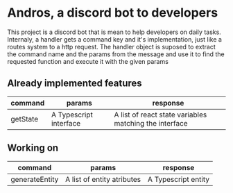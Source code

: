 # Andros, a discord bot to developers

This project is a discord bot that is mean to help developers on daily tasks. 
Internaly, a handler gets a command key and it's implementation, just like a routes system to a http request. 
The handler object is suposed to extract the command name and the params from the message and use it to find the requested function and execute it with the given params

## Already implemented features

| command | params | response |
|---------|--------|----------|
getState | A Typescript interface | A list of react state variables matching the interface 


## Working on 

 command | params | response 
|---------|--------|----------|
generateEntity | A list of entity atributes | A Typescript entity 
